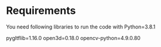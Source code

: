 # Requirements

You need following libraries to run the code with Python=3.8.1

pygltflib=1.16.0
open3d=0.18.0
opencv-python=4.9.0.80
